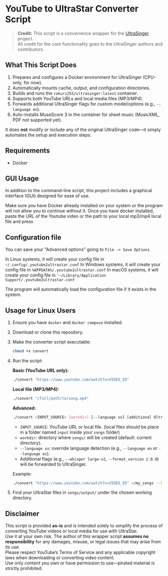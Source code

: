 # YouTube to UltraStar Converter Script

> **Credit:** This script is a convenience wrapper for the [UltraSinger](https://github.com/rakuri255/UltraSinger/) project.  
> All credit for the core functionality goes to the UltraSinger authors and contributors.

## What This Script Does

1. Prepares and configures a Docker environment for UltraSinger (CPU-only, for now).
2. Automatically mounts cache, output, and configuration directories.
3. Builds and runs the `rakuri255/ultrasinger:latest` container.
4. Supports both YouTube URLs and local media files (MP3/MP4).
5. Forwards additional UltraSinger flags for custom model/options (e.g., `--language en`).
6. Auto-installs MuseScore 3 in the container for sheet music (MusicXML, PDF not supported yet).

It does **not** modify or include any of the original UltraSinger code—it simply automates the setup and execution steps.

## Requirements

- Docker

## GUI Usage

In addition to the command-line script, this project includes a graphical interface (GUI) designed for ease of use.

Make sure you have Docker already installed on your system or the program will not allow you to continue without it.
Once you have docker installed, paste the URL of the Youtube video or the path to your local mp3/mp4 local file
and press 

## Configuration file

You can save your "Advanced options" going to `File -> Save Options`

In Linux systems, it will create your config file in `~/.config/.youtube2ultrastar.conf`
In Windows systems, it will create your config file in `%APPDATA%/.youtube2ultrastar.conf`
In macOS systems, it will create your config file in `'~/Library/Application Support/.youtube2ultrastar.conf`

The program will automatically load the configuration file if it exists in the system.

## Usage for Linux Users

1. Ensure you have `docker` and `docker compose` installed.
2. Download or clone this repository.
3. Make the converter script executable:
   ```bash
   chmod +x convert
   ```
4. Run the script:

   **Basic (YouTube URL only):**
   ```bash
   ./convert "https://www.youtube.com/watch?v=VIDEO_ID"
   ```

   **Local file (MP3/MP4):**
   ```bash
   ./convert "/full/path/to/song.mp4"
   ```

   **Advanced:**
   ```bash
   ./convert <INPUT_SOURCE> [workdir] [--language xx] [additional UltraSinger flags]
   ```
   - `INPUT_SOURCE`: YouTube URL or local file. (local files should be place in a folder named `input` inside your `songs` folder)
   - `workdir`: directory where `songs/` will be created (default: current directory).
   - `--language xx`: override language detection (e.g., `--language en` or `--language es`).
   - Additional flags (e.g., `--whisper large-v2`, `--format_version 2.0.0`) will be forwarded to UltraSinger.

   Example:
   ```bash
   ./convert "https://www.youtube.com/watch?v=VIDEO_ID" ~/my_songs --language en --whisper large-v2 --format_version 2.0.0
   ```

5. Find your UltraStar files in `songs/output/` under the chosen working directory.

## Disclaimer

This script is provided **as-is** and is intended solely to simplify the process of converting YouTube videos or local media for use with UltraStar.  
Use it at your own risk. The author of this wrapper script **assumes no responsibility** for any damages, misuse, or legal issues that may arise from its use.  
Please respect YouTube’s Terms of Service and any applicable copyright laws when downloading or converting video content.  
Use only content you own or have permission to use—pirated material is strictly prohibited.
